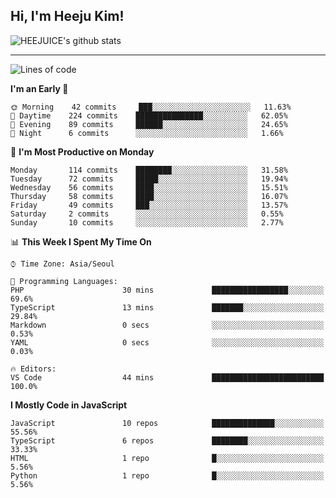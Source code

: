 ## Hi, I'm Heeju Kim!

![HEEJUICE's github stats](https://github-readme-stats.vercel.app/api?username=HEEJUICE&show_icons=true)

---
<!--START_SECTION:waka-->
![Lines of code](https://img.shields.io/badge/From%20Hello%20World%20I%27ve%20Written-0%20lines%20of%20code-blue)

**I'm an Early 🐤** 

```text
🌞 Morning    42 commits     ███░░░░░░░░░░░░░░░░░░░░░░   11.63% 
🌆 Daytime    224 commits    ███████████████░░░░░░░░░░   62.05% 
🌃 Evening    89 commits     ██████░░░░░░░░░░░░░░░░░░░   24.65% 
🌙 Night      6 commits      ░░░░░░░░░░░░░░░░░░░░░░░░░   1.66%

```
📅 **I'm Most Productive on Monday** 

```text
Monday       114 commits    ████████░░░░░░░░░░░░░░░░░   31.58% 
Tuesday      72 commits     █████░░░░░░░░░░░░░░░░░░░░   19.94% 
Wednesday    56 commits     ████░░░░░░░░░░░░░░░░░░░░░   15.51% 
Thursday     58 commits     ████░░░░░░░░░░░░░░░░░░░░░   16.07% 
Friday       49 commits     ███░░░░░░░░░░░░░░░░░░░░░░   13.57% 
Saturday     2 commits      ░░░░░░░░░░░░░░░░░░░░░░░░░   0.55% 
Sunday       10 commits     ░░░░░░░░░░░░░░░░░░░░░░░░░   2.77%

```


📊 **This Week I Spent My Time On** 

```text
⌚︎ Time Zone: Asia/Seoul

💬 Programming Languages: 
PHP                      30 mins             █████████████████░░░░░░░░   69.6% 
TypeScript               13 mins             ███████░░░░░░░░░░░░░░░░░░   29.84% 
Markdown                 0 secs              ░░░░░░░░░░░░░░░░░░░░░░░░░   0.53% 
YAML                     0 secs              ░░░░░░░░░░░░░░░░░░░░░░░░░   0.03%

🔥 Editors: 
VS Code                  44 mins             █████████████████████████   100.0%

```

**I Mostly Code in JavaScript** 

```text
JavaScript               10 repos            ██████████████░░░░░░░░░░░   55.56% 
TypeScript               6 repos             ████████░░░░░░░░░░░░░░░░░   33.33% 
HTML                     1 repo              █░░░░░░░░░░░░░░░░░░░░░░░░   5.56% 
Python                   1 repo              █░░░░░░░░░░░░░░░░░░░░░░░░   5.56%

```



<!--END_SECTION:waka-->
